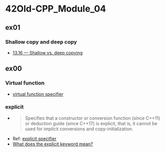 # 42Old-CPP_Module_04

## ex01
### Shallow copy and deep copy
- [13.16 — Shallow vs. deep copying](https://www.learncpp.com/cpp-tutorial/shallow-vs-deep-copying/)

## ex00
### Virtual function
- [virtual function specifier](https://en.cppreference.com/w/cpp/language/virtual)

### explicit
- > Specifies that a constructor or conversion function (since C++11) or deduction guide (since C++17) is explicit, that is, it cannot be used for implicit conversions and copy-initialization.
- Ref: [explicit specifier](https://en.cppreference.com/w/cpp/language/explicit)
- [What does the explicit keyword mean?](https://stackoverflow.com/questions/121162/what-does-the-explicit-keyword-mean)
